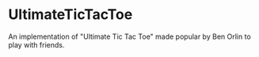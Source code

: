 # UltimateTicTacToe
An implementation of "Ultimate Tic Tac Toe" made popular by Ben Orlin to play with friends.
